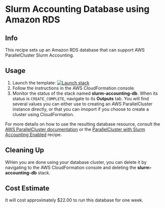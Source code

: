 # Slurm Accounting Database using Amazon RDS

## Info

This recipe sets up an Amazon RDS database that can support AWS ParallelCluster Slurm Accounting. 

## Usage

1. Launch the template: [![Launch stack](https://raw.githubusercontent.com/buildkite/cloudformation-launch-stack-button-svg/master/launch-stack.svg)](https://us-east-2.console.aws.amazon.com/cloudformation/home?region=us-east-2#/stacks/create/review?stackName=slurm-accounting-db&templateURL=https://cfn3-dev-mwvaughn.s3.us-east-2.amazonaws.com/main/recipes/db/slurm_accounting_db/assets/serverless-database.yaml)
2. Follow the instructions in the AWS CloudFormation console. 
3. Monitor the status of the stack named **slurm-accounting-db**. When its status is `CREATE_COMPLETE`, navigate to its **Outputs** tab. You will find several values you can either use to creating an AWS ParallelCluster instance directly, or that you can imoport if you choose to create a cluster using CloudFormation.

For more details on how to use the resulting database resource, consult the [AWS ParallelCluster documentation](https://docs.aws.amazon.com/parallelcluster/latest/ug/tutorials_07_slurm-accounting-v3.html) or the [ParallelCluster with Slurm Accounting Enabled](../../pcluster/slurm_accounting/README.md) recipe. 

## Cleaning Up

WHen you are done using your database cluster, you can delete it by navigating to the AWS CloudFormation console and deleting the **slurm-accounting-db** stack. 

## Cost Estimate

It will cost approximately $22.00 to run this database for one week. 
